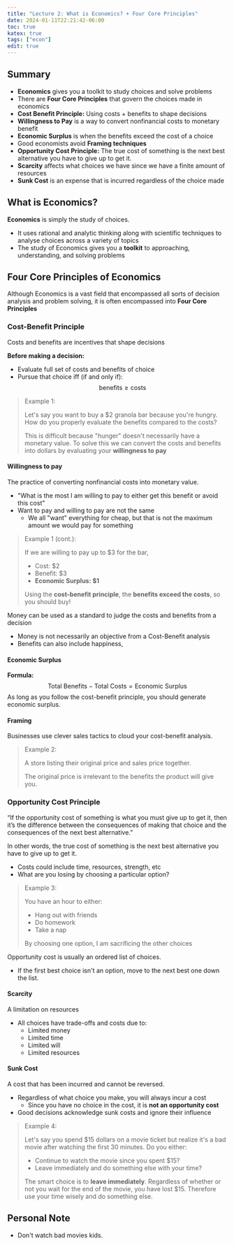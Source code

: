 ```yaml
---
title: "Lecture 2: What is Economics? + Four Core Principles"
date: 2024-01-11T22:21:42-06:00
toc: true
katex: true
tags: ["econ"]
edit: true
---
```


## Summary
- **Economics** gives you a toolkit to study choices and solve problems
- There are **Four Core Principles** that govern the choices made in economics
- **Cost Benefit Principle:** Using costs + benefits to shape decisions
- **Willingness to Pay** is a way to convert nonfinancial costs to monetary benefit
- **Economic Surplus** is when the benefits exceed the cost of a choice
- Good economists avoid **Framing techniques**
- **Opportunity Cost Principle:** The true cost of something is the next best alternative you have to give up to get it.
- **Scarcity** affects what choices we have since we have a finite amount of resources
- **Sunk Cost** is an expense that is incurred regardless of the choice made

## What is Economics?
**Economics** is simply the study of choices.
- It uses rational and analytic thinking along with scientific techniques to analyse choices across a variety of topics
- The study of Economics gives you a **toolkit** to approaching, understanding, and solving problems
## Four Core Principles of Economics
Although Economics is a vast field that encompassed all sorts of decision analysis and problem solving, it is often encompassed into **Four Core Principles**

### Cost-Benefit Principle
Costs and benefits are incentives that shape decisions

**Before making a decision:**
- Evaluate full set of costs and benefits of choice
- Pursue that choice iff (if and only if): $$\text{benefits}\ge \text{costs}$$

> Example 1:
>
> Let's say you want to buy a $2 granola bar because you're hungry. How do you properly evaluate the benefits compared to the costs?
>
> This is difficult because "hunger" doesn't necessarily have a monetary value. To solve this we can convert the costs and benefits into dollars by evaluating your **willingness to pay**

#### Willingness to pay
The practice of converting nonfinancial costs into monetary value.
- "What is the most I am willing to pay to either get this benefit or avoid this cost"
- Want to pay and willing to pay are not the same
    - We all "want" everything for cheap, but that is not the maximum amount we would pay for something

> Example 1 (cont.):
>
> If we are willing to pay up to $3 for the bar,
> - Cost: $2
> - Benefit: $3
> - **Economic Surplus: $1**
> 
> Using the **cost-benefit principle**, the **benefits exceed the costs**, so you should buy!

Money can be used as a standard to judge the costs and benefits from a decision
- Money is not necessarily an objective from a Cost-Benefit analysis
- Benefits can also include happiness, 

#### Economic Surplus
**Formula:**
$$\text{Total Benefits}-\text{Total Costs}=\text{Economic Surplus}$$
As long as you follow the cost-benefit principle, you should generate economic surplus.

#### Framing

Businesses use clever sales tactics to cloud your cost-benefit analysis.
> Example 2:
> 
> A store listing their original price and sales price together.
>
> The original price is irrelevant to the benefits the product will give you.

### Opportunity Cost Principle

“If the opportunity cost of something is what you
must give up to get it, then it’s the difference between
the consequences of making that choice and the
consequences of the next best alternative.”

In other words, the true cost of something is the next best alternative you have to give up to get it.

- Costs could include time, resources, strength, etc
- What are you losing by choosing a particular option?

> Example 3:
>
> You have an hour to either:
> - Hang out with friends
> - Do homework
> - Take a nap
> 
> By choosing one option, I am sacrificing the other choices

Opportunity cost is usually an ordered list of choices.
- If the first best choice isn't an option, move to the next best one down the list.

#### Scarcity
A limitation on resources
- All choices have trade-offs and costs due to:
    - Limited money
    - Limited time
    - Limited will
    - Limited resources

#### Sunk Cost

A cost that has been incurred
and cannot be reversed.
- Regardless of what choice you make, you will always incur a cost
    - Since you have no choice in the cost, it is **not an opportunity cost**
- Good decisions acknowledge sunk costs and ignore their influence

> Example 4:
>
> Let's say you spend $15 dollars on a movie ticket but realize it's a bad movie after watching the first 30 minutes. Do you either:
> - Continue to watch the movie since you spent $15?
> - Leave immediately and do something else with your time?
>
> The smart choice is to **leave immediately**. Regardless of whether or not you wait for the end of the movie, you have lost $15. Therefore use your time wisely and do something else.
## Personal Note
- Don't watch bad movies kids.